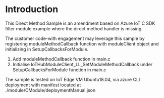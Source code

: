 
# Introduction

This Direct Method Sample is an amendment based on Azure IoT C SDK filter module example where the direct method handler is missing.

The customer code-with engagement may leverage this sample by registering moduleMethodCallback function with moduleClient object and initializing in SetupCallbacksForModule.

1. Add moduleMethodCallback function in main.c
2. Initialise IoTHubModuleClient_LL_SetModuleMethodCallback under SetupCallbacksForModule function in main.c

The sample is tested on IoT Edge VM Ubuntu18.04, via azure CLI deployment with manifest located at ./module/CModule/deploymentManual.json
